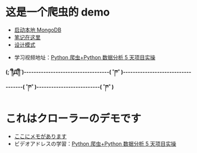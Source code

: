 # 这是一个爬虫的 demo

- [启动本地 MongoDB](./myMongo/)
- [笔记在这里](./笔记.md)
- [设计模式](https://www.runoob.com/design-pattern/design-pattern-intro.html)

* 学习视频地址：[Python 爬虫+Python 数据分析 5 天项目实操](https://www.bilibili.com/video/BV12E411A7ZQ?p=24&spm_id_from=333.1007.top_right_bar_window_history.content.click)

**(;´༎ຶД༎ຶ`)-----------------------------------( ˚ཫ˚ )-----------------------------------( ˚ཫ˚ )--------------------------( ˚ཫ˚ )**

# これはクローラーのデモです

- [ここにメモがあります](./笔记.md)
- ビデオアドレスの学習：[Python 爬虫+Python 数据分析 5 天项目实操](https://www.bilibili.com/video/BV12E411A7ZQ?p=24&spm_id_from=333.1007.top_right_bar_window_history.content.click)
